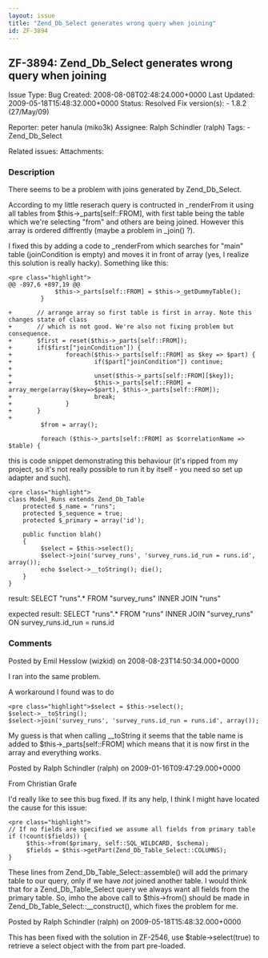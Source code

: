 ```yaml
---
layout: issue
title: "Zend_Db_Select generates wrong query when joining"
id: ZF-3894
---
```


ZF-3894: Zend\_Db\_Select generates wrong query when joining
------------------------------------------------------------

 Issue Type: Bug Created: 2008-08-08T02:48:24.000+0000 Last Updated: 2009-05-18T15:48:32.000+0000 Status: Resolved Fix version(s): - 1.8.2 (27/May/09)
 
 Reporter:  peter hanula (miko3k)  Assignee:  Ralph Schindler (ralph)  Tags: - Zend\_Db\_Select
 
 Related issues: 
 Attachments: 
### Description

There seems to be a problem with joins generated by Zend\_Db\_Select.

According to my little reserach query is contructed in \_renderFrom it using all tables from $this->\_parts[self::FROM], with first table being the table which we're selecting "from" and others are being joined. However this array is ordered diffrently (maybe a problem in \_join() ?).

I fixed this by adding a code to \_renderFrom which searches for "main" table (joinCondition is empty) and moves it in front of array (yes, I realize this solution is really hacky). Something like this:

 
    <pre class="highlight">
    @@ -897,6 +897,19 @@
                 $this->_parts[self::FROM] = $this->_getDummyTable();
             }
    
    +       // arrange array so first table is first in array. Note this changes state of class
    +       // which is not good. We're also not fixing problem but consequence.
    +       $first = reset($this->_parts[self::FROM]);
    +       if($first["joinCondition"]) {
    +               foreach($this->_parts[self::FROM] as $key => $part) {
    +                       if($part["joinCondition"]) continue;
    +
    +                       unset($this->_parts[self::FROM][$key]);
    +                       $this->_parts[self::FROM] = array_merge(array($key=>$part), $this->_parts[self::FROM]);
    +                       break;
    +               }
    +       }
    +
             $from = array();
    
             foreach ($this->_parts[self::FROM] as $correlationName => $table) {
    


this is code snippet demonstrating this behaviour (it's ripped from my project, so it's not really possible to run it by itself - you need so set up adapter and such).

 
    <pre class="highlight">
    class Model_Runs extends Zend_Db_Table
        protected $_name = "runs";
        protected $_sequence = true;
        protected $_primary = array('id');
    
        public function blah()
        {
             $select = $this->select();
             $select->join('survey_runs', 'survey_runs.id_run = runs.id', array());
             echo $select->__toString(); die();
        }
    }


result: SELECT "runs".\* FROM "survey\_runs" INNER JOIN "runs"

expected result: SELECT "runs".\* FROM "runs" INNER JOIN "survey\_runs" ON survey\_runs.id\_run = runs.id

 

 

### Comments

Posted by Emil Hesslow (wizkid) on 2008-08-23T14:50:34.000+0000

I ran into the same problem.

A workaround I found was to do

 
    <pre class="highlight">$select = $this->select();
    $select->__toString();
    $select->join('survey_runs', 'survey_runs.id_run = runs.id', array());


My guess is that when calling \_\_toString it seems that the table name is added to $this->\_parts[self::FROM] which means that it is now first in the array and everything works.

 

 

Posted by Ralph Schindler (ralph) on 2009-01-16T09:47:29.000+0000

From Christian Grafe

I'd really like to see this bug fixed. If its any help, I think I might have located the cause for this issue:

 
    <pre class="highlight">
    // If no fields are specified we assume all fields from primary table
    if (!count($fields)) {
         $this->from($primary, self::SQL_WILDCARD, $schema);
         $fields = $this->getPart(Zend_Db_Table_Select::COLUMNS);
    }


These lines from Zend\_Db\_Table\_Select::assemble() will add the primary table to our query, only if we have _not_ joined another table. I would think that for a Zend\_Db\_Table\_Select query we always want all fields from the primary table. So, imho the above call to $this->from() should be made in Zend\_Db\_Table\_Select::\_\_construct(), which fixes the problem for me.

 

 

Posted by Ralph Schindler (ralph) on 2009-05-18T15:48:32.000+0000

This has been fixed with the solution in ZF-2546, use $table->select(true) to retrieve a select object with the from part pre-loaded.

 

 